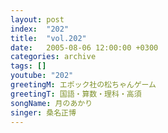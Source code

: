 ```yaml
---
layout: post
index:  "202"
title:  "vol.202"
date:   2005-08-06 12:00:00 +0300
categories: archive
tags: []
youtube: "202"
greetingM: エポック社の松ちゃんゲーム
greetingT: 国語・算数・理科・高須
songName: 月のあかり
singer: 桑名正博
---
```

